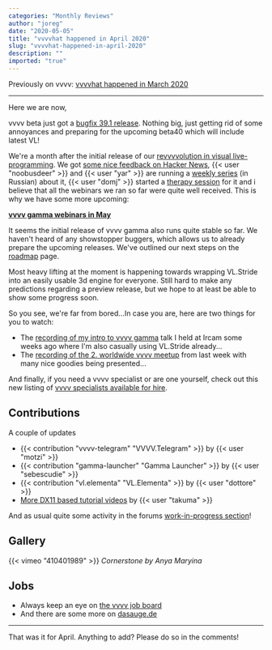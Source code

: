 ```yaml
---
categories: "Monthly Reviews"
author: "joreg"
date: "2020-05-05"
title: "vvvvhat happened in April 2020"
slug: "vvvvhat-happened-in-april-2020"
description: ""
imported: "true"
---
```



Previously on vvvv: [vvvvhat happened in March 2020](/blog/2020/vvvvhat-happened-in-march-2020)

---

Here we are now,

vvvv beta just got a [bugfix 39.1 release](/blog/2020/vvvv50beta39.1). Nothing big, just getting rid of some annoyances and preparing for the upcoming beta40 which will include latest VL! 

We're a month after the initial release of our [revvvvolution in visual live-programming](/blog/2020/vvvv-gamma-2020.1-release). We got [some nice feedback on Hacker News](https://news.ycombinator.com/item?id=22753890), {{< user "noobusdeer" >}} and {{< user "yar" >}} are running a [weekly series](https://www.youtube.com/channel/UCG41Vm1E3_1QVu_rorgQ8ag) (in Russian) about it, {{< user "domj" >}} started a [therapy session](https://therapy.domj.net) for it and i believe that all the webinars we ran so far were quite well received. This is why we have some more upcoming:

**[vvvv gamma webinars in May](/blog/2020/vvvv-gamma-webinars-in-may)**

It seems the initial release of vvvv gamma also runs quite stable so far. We haven't heard of any showstopper buggers, which allows us to already prepare the upcoming releases. We've outlined our next steps on the [roadmap](https://betadocs.vvvv.org/roadmap.html) page. 

Most heavy lifting at the moment is happening towards wrapping VL.Stride into an easily usable 3d engine for everyone. Still hard to make any predictions regarding a preview release, but we hope to at least be able to show some progress soon. 

So you see, we're far from bored...In case you are, here are two things for you to watch: 
* The [recording of my intro to vvvv gamma](https://youtu.be/SG65AaOksFk) talk I held at Ircam some weeks ago where I'm also casually using VL.Stride already...
* The [recording of the 2. worldwide vvvv meetup](https://youtu.be/uczIZHGHUlg?t=219) from last week with many nice goodies being presented...

And finally, if you need a vvvv specialist or are one yourself, check out this new listing of [vvvv specialists available for hire](https://vvvv.org/documentation/vvvv-specialists-available-for-hire).

## Contributions
A couple of updates
* {{< contribution "vvvv-telegram" "VVVV.Telegram" >}} by {{< user "motzi" >}}
* {{< contribution "gamma-launcher" "Gamma Launcher" >}} by {{< user "sebescudie" >}}
* {{< contribution "vl.elementa" "VL.Elementa" >}} by {{< user "dottore" >}}
* [More DX11 based tutorial videos](https://www.youtube.com/playlist?list=PLK3HDkvkLePS9UKCVw1o_eb09Ocws6Wcr) by {{< user "takuma" >}}

And as usual quite some activity in the forums [work-in-progress section](https://discourse.vvvv.org/c/wip/27)!

## Gallery
{{< vimeo "410401989" >}}
*Cornerstone by Anya Maryina*

## Jobs
* Always keep an eye on [the vvvv job board](https://discourse.vvvv.org/c/jobs)
* And there are some more on [dasauge.de](https://dasauge.de/sta/Vvvv/)

---

That was it for April. Anything to add? Please do so in the comments!





